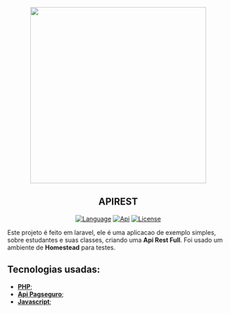<p align="center"><a href="https://laravel.com" target="_blank"><img src="https://raw.githubusercontent.com/laravel/art/master/logo-lockup/5%20SVG/2%20CMYK/1%20Full%20Color/laravel-logolockup-cmyk-red.svg" width="400"></a></p>

<h2 align="center">
    <b>APIREST</b>
</h2>

<p align="center">
    <a href="#"><img src="https://img.shields.io/badge/language-PHP-%237175aa" alt="Language"></a>
    <a href="#"><img src="https://img.shields.io/badge/Api-Rest-%2361b645" alt="Api"></a>
    <a href="#"><img src="https://img.shields.io/badge/license-MIT-green" alt="License"></a>
</p>

<p>
    Este projeto é feito em laravel, ele é uma aplicacao de exemplo simples, sobre estudantes e suas classes, criando uma <b>Api Rest Full</b>. Foi usado um ambiente de <b>Homestead</b> para testes.
</p>

## Tecnologias usadas:
- **[PHP](https://www.php.net/)**;
- **[Api Pagseguro](https://dev.pagseguro.uol.com.br/)**;
- **[Javascript](https://developer.mozilla.org/pt-BR/docs/Web/JavaScript)**;
